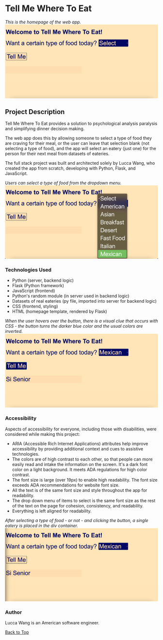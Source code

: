 <a name="top"></a>

# Tell Me Where To Eat

*This is the homepage of the web app.*
![Image of homepage: This is the homepage of the web app.](/static/images/readme_markdown/home2.png)

## Project Description 
Tell Me Where To Eat provides a solution to psychological analysis paralysis and simplifying dinner decision making. 

The web app does this by allowing someone to select a type of food they are craving for their meal, or the user can leave that selection blank (not selecting a type of food), and the app will select an eatery (just one) for the person for their next meal from datasets of eateries. 

The full stack project was built and architected solely by Lucca Wang, who created the app from scratch, developing with Python, Flask, and JavaScript.

*Users can select a type of food from the dropdown menu.*
![Image of homepage: Users can select a type of food from the dropdown menu.](/static/images/readme_markdown/dropdown2.png)

### Technologies Used  
* Python (server, backend logic)
* Flask (Python framework)
* JavaScript (frontend)
* Python's random module (in server used in backend logic) 
* Datasets of real eateries (py file, imported into server for backend logic)
* CSS (frontend, styling)
* HTML (homepage template, rendered by Flask)

*When the user hovers over the button, there is a visual clue that occurs with CSS - the button turns the darker blue color and the usual colors are inverted.*
![Image of homepage: When the user hovers over the button, there is a visual clue that occurs with CSS.](/static/images/readme_markdown/hover.png)

### Accessibility
Aspects of accessibility for everyone, including those with disabilities, were considered while making this project:
* ARIA (Accessible Rich Internet Applications) attributes help improve accessibility by providing additional context and cues to assistive technologies.
* The colors are of high contrast to each other, so that people can more easily read and intake the information on the screen. It's a dark font color on a light background. It meets ADA regulations for high color contrast. 
* The font size is large (over 19px) to enable high readability. The font size exceeds ADA recommendations for website font size.
* All the text is of the same font size and style throughout the app for readability. 
* The drop down menu of items to select is the same font size as the rest of the text on the page for cohesion, consistency, and readability. 
* Everything is left aligned for readability.

*After selecting a type of food - or not - and clicking the button, a single eatery is placed in the div container.*
![Image of homepage: After selecting a type and clicking the button, a single eatery is placed in the div placeholder.](/static/images/readme_markdown/active_reg_result.png)

### Author  
Lucca Wang is an American software engineer.


[Back to Top](#top)